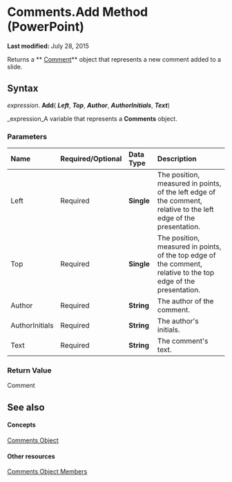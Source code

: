 
# Comments.Add Method (PowerPoint)

 **Last modified:** July 28, 2015

Returns a  ** [Comment](c1071b54-eeaa-0cec-13f0-b635da9511d8.md)** object that represents a new comment added to a slide.

## Syntax

 _expression_. **Add**( **_Left_**,  **_Top_**,  **_Author_**,  **_AuthorInitials_**,  **_Text_**)

 _expression_A variable that represents a  **Comments** object.


### Parameters



|**Name**|**Required/Optional**|**Data Type**|**Description**|
|:-----|:-----|:-----|:-----|
|Left|Required| **Single**|The position, measured in points, of the left edge of the comment, relative to the left edge of the presentation.|
|Top|Required| **Single**|The position, measured in points, of the top edge of the comment, relative to the top edge of the presentation.|
|Author|Required| **String**|The author of the comment.|
|AuthorInitials|Required| **String**|The author's initials.|
|Text|Required| **String**|The comment's text.|

### Return Value

Comment


## See also


#### Concepts


 [Comments Object](1f29db7c-90fa-db9f-5229-136534ce803d.md)
#### Other resources


 [Comments Object Members](85a3f549-44fc-8f23-0c72-868230198e3b.md)
